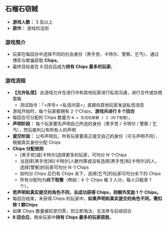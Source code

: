 ## 石榴石窃贼

- **游戏人数：** 3 及以上
- **原作：** 游戏的法则

### 游戏简介
- 玩家在每回合中选择不同的社会身份（黑手党、卡特尔、警察、乞丐），通过博弈与欺骗获取 **Chips**。
- 最终目标是在 8 回合后成为**持有 Chips 最多的玩家**。

### 游戏流程
- **【允许私信】** 此游戏允许在进行中和其他玩家进行私信沟通，进行合作或协商策略
    + 测试指令：「<序号> <私信内容>」直接向其他玩家发送私信消息
- 游戏开始时，每个玩家都拥有 2 个Chips，**游戏共进行 8 个回合**
- 每回合可分配的 Chips 数量为 `N = 存活玩家数 / 2（向下取整）`。
- **声明阶段：** 每个玩家要先声明自己所选的身份（黑手党 / 卡特尔 / 警察 / 乞丐），然后裁判公布所有人的声明
- **提交阶段：** 公布声明后，所有玩家要真正提交自己的身份（可与声明不同），根据真实身份分配 Chips
- **Chips 分配规则**
    + [黑手党]或[卡特尔]选择更多的玩家，可均分 N 个Chips
    + 当选择[黑手党]和[卡特尔]人数均等或没有选择[黑手党]和[卡特尔]的人，选择[警察]的玩家可均分 N 个Chips
    + 如均分 Chips 后仍有 Chips 余下，选择[乞丐]的玩家可均分余下的 Chips
    + 所有分配均为**向下取整**（例如：4 个 Chips 被 3 人分，每人只能拿 1 个）。
- **若声明和真实提交的角色不同，且成功获得 Chips，则额外奖励 1 个 Chips。**
- 每回合结束，未获得 Chips 的玩家中，**如果声明和真实提交的角色不同，需扣除 1 颗Chips**
- 如果 Chips 数量被扣至归零，则立即淘汰，无法参与后续回合
- **8 回合后**，剩余玩家中**持有 Chips 最多的玩家获胜**。
